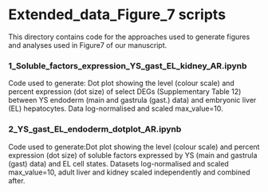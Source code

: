 # Extended_data_Figure_7 scripts
This directory contains code for the approaches used to generate figures and analyses used in Figure7 of our manuscript. 

### 1_Soluble_factors_expression_YS_gast_EL_kidney_AR.ipynb
Code used to generate: Dot plot showing the level (colour scale) and percent expression (dot size) of select DEGs (Supplementary Table 12) between YS endoderm (main and gastrula (gast.) data) and embryonic liver (EL) hepatocytes. Data log-normalised and scaled max_value=10.

### 2_YS_gast_EL_endoderm_dotplot_AR.ipynb
Code used to generate:Dot plot showing the level (colour scale) and percent expression (dot size) of soluble factors expressed by YS (main and gastrula (gast) data) and EL cell states. Datasets log-normalised and scaled max_value=10, adult liver and kidney scaled independently and combined after.

